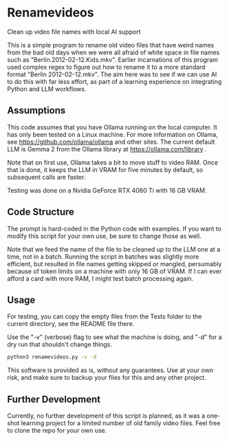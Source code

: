 # Renamevideos
Clean up video file names with local AI support

This is a simple program to rename old video files that have weird names from
the bad old days when we were all afraid of white space in file names such as
"Berlin.2012-02-12.Kids.mkv". Earlier incarnations of this program used complex
regex to figure out how to rename it to a more standard format "Berlin
2012-02-12.mkv". The aim here was to see if we can use AI to do this with far
less effort, as part of a learning experience on integrating Python and LLM
workflows. 


## Assumptions

This code assumes that you have Ollama running on the local computer. It has
only been tested on a Linux machine. For more information on Ollama, see
https://github.com/ollama/ollama and other sites. The current default LLM is
Gemma 2 from the Ollama library at https://ollama.com/library . 

Note that on first use, Ollama takes a bit to move stuff to video RAM. Once that
is done, it keeps the LLM in VRAM for five minutes by default, so subsequent
calls are faster. 

Testing was done on a Nvidia GeForce RTX 4060 Ti with 16 GB VRAM.


## Code Structure

The prompt is hard-coded in the Python code with examples. If you want to modify
this script for your own use, be sure to change those as well. 

Note that we feed the name of the file to be cleaned up to the LLM one at a
time, not in a batch. Running the script in batches was slightly more efficient,
but resulted in file names getting skipped or mangled, persumably because of
token limits on a machine with only 16 GB of VRAM. If I can ever afford a
card with more RAM, I might test batch processing again. 


## Usage

For testing, you can copy the empty files from the Tests folder to the current
directory, see the README file there. 

Use the "-v" (verbose) flag to see what the machine is doing, and "-d" for a dry
run that shouldn't change things. 

```bash
python3 renamevideos.py -v -d
```

This software is provided as is, without any guarantees. Use at your own risk,
and make sure to backup your files for this and any other project.


## Further Development

Currently, no further development of this script is planned, as it was a
one-shot learning project for a limited number of old family video files. Feel
free to clone the repo for your own use. 



